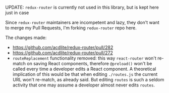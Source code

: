 UPDATE: `redux-router` is currently not used in this library, but is kept here just in case

Since `redux-router` maintainers are incompetent and lazy, they don't want to merge my Pull Requests, I'm forking `redux-router` repo here.

The changes made:

 * https://github.com/acdlite/redux-router/pull/282
 * https://github.com/acdlite/redux-router/pull/272
 * `routeReplacement` functionality removed: this way `react-router` won't re-match on saving React components, therefore `@preload()` won't be called every time a developer edits a React component. A theoretical implication of this would be that when editing `./routes.js` the current URL won't re-match, as already said. But editing `routes` is such a seldom activity that one may assume a developer almost never edits `routes`.